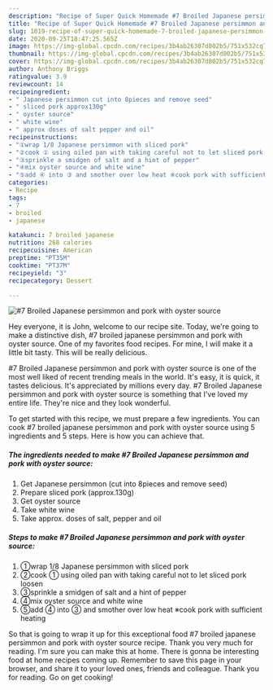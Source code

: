 ```yaml
---
description: "Recipe of Super Quick Homemade #7 Broiled Japanese persimmon and pork with oyster source"
title: "Recipe of Super Quick Homemade #7 Broiled Japanese persimmon and pork with oyster source"
slug: 1019-recipe-of-super-quick-homemade-7-broiled-japanese-persimmon-and-pork-with-oyster-source
date: 2020-09-25T18:47:25.565Z
image: https://img-global.cpcdn.com/recipes/3b4ab26307d802b5/751x532cq70/7-broiled-japanese-persimmon-and-pork-with-oyster-source-recipe-main-photo.jpg
thumbnail: https://img-global.cpcdn.com/recipes/3b4ab26307d802b5/751x532cq70/7-broiled-japanese-persimmon-and-pork-with-oyster-source-recipe-main-photo.jpg
cover: https://img-global.cpcdn.com/recipes/3b4ab26307d802b5/751x532cq70/7-broiled-japanese-persimmon-and-pork-with-oyster-source-recipe-main-photo.jpg
author: Anthony Briggs
ratingvalue: 3.9
reviewcount: 14
recipeingredient:
- " Japanese persimmon cut into 8pieces and remove seed"
- " sliced pork approx130g"
- " oyster source"
- " white wine"
- " approx doses of salt pepper and oil"
recipeinstructions:
- "①wrap 1/8 Japanese persimmon with sliced pork"
- "②cook ① using oiled pan with taking careful not to let sliced pork loosen"
- "③sprinkle a smidgen of salt and a hint of pepper"
- "④mix oyster source and white wine"
- "⑤add ④ into ③ and smother over low heat ※cook pork with sufficient heating"
categories:
- Recipe
tags:
- 7
- broiled
- japanese

katakunci: 7 broiled japanese 
nutrition: 268 calories
recipecuisine: American
preptime: "PT35M"
cooktime: "PT37M"
recipeyield: "3"
recipecategory: Dessert

---
```



![#7 Broiled Japanese persimmon and pork with oyster source](https://img-global.cpcdn.com/recipes/3b4ab26307d802b5/751x532cq70/7-broiled-japanese-persimmon-and-pork-with-oyster-source-recipe-main-photo.jpg)

Hey everyone, it is John, welcome to our recipe site. Today, we're going to make a distinctive dish, #7 broiled japanese persimmon and pork with oyster source. One of my favorites food recipes. For mine, I will make it a little bit tasty. This will be really delicious.



#7 Broiled Japanese persimmon and pork with oyster source is one of the most well liked of recent trending meals in the world. It's easy, it is quick, it tastes delicious. It's appreciated by millions every day. #7 Broiled Japanese persimmon and pork with oyster source is something that I've loved my entire life. They're nice and they look wonderful.


To get started with this recipe, we must prepare a few ingredients. You can cook #7 broiled japanese persimmon and pork with oyster source using 5 ingredients and 5 steps. Here is how you can achieve that.

<!--inarticleads1-->

##### The ingredients needed to make #7 Broiled Japanese persimmon and pork with oyster source:

1. Get  Japanese persimmon (cut into 8pieces and remove seed)
1. Prepare  sliced pork (approx.130g)
1. Get  oyster source
1. Take  white wine
1. Take  approx. doses of salt, pepper and oil




<!--inarticleads2-->

##### Steps to make #7 Broiled Japanese persimmon and pork with oyster source:

1. ①wrap 1/8 Japanese persimmon with sliced pork
1. ②cook ① using oiled pan with taking careful not to let sliced pork loosen
1. ③sprinkle a smidgen of salt and a hint of pepper
1. ④mix oyster source and white wine
1. ⑤add ④ into ③ and smother over low heat ※cook pork with sufficient heating




So that is going to wrap it up for this exceptional food #7 broiled japanese persimmon and pork with oyster source recipe. Thank you very much for reading. I'm sure you can make this at home. There is gonna be interesting food at home recipes coming up. Remember to save this page in your browser, and share it to your loved ones, friends and colleague. Thank you for reading. Go on get cooking!
